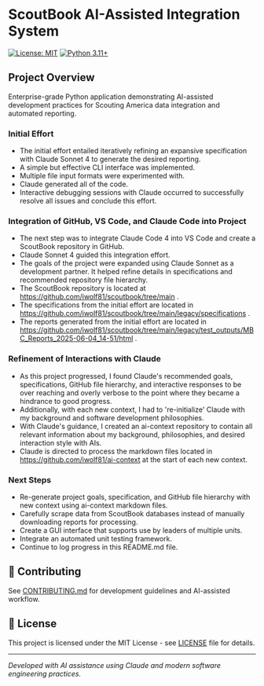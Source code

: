 # ScoutBook AI-Assisted Integration System

[![License: MIT](https://img.shields.io/badge/License-MIT-yellow.svg)](https://opensource.org/licenses/MIT)
[![Python 3.11+](https://img.shields.io/badge/python-3.11+-blue.svg)](https://www.python.org/downloads/)

## Project Overview

Enterprise-grade Python application demonstrating AI-assisted development practices for Scouting America data integration and automated reporting.

### Initial Effort
- The initial effort entailed iteratively refining an expansive specification with Claude Sonnet 4 to generate the desired reporting.
- A simple but effective CLI interface was implemented.
- Multiple file input formats were experimented with.
- Claude generated all of the code.
- Interactive debugging sessions with Claude occurred to successfully resolve all issues and conclude this effort.

### Integration of GitHub, VS Code, and Claude Code into Project
- The next step was to integrate Claude Code 4 into VS Code and create a ScoutBook repository in GitHub.
- Claude Sonnet 4 guided this integration effort.
- The goals of the project were expanded using Claude Sonnet as a development partner. It helped refine details in specifications and recommended repository file hierarchy.
- The ScoutBook repository is located at https://github.com/iwolf81/scoutbook/tree/main .
- The specifications from the initial effort are located in https://github.com/iwolf81/scoutbook/tree/main/legacy/specifications .
- The reports generated from the initial effort are located in https://github.com/iwolf81/scoutbook/tree/main/legacy/test_outputs/MBC_Reports_2025-06-04_14-51/html .

### Refinement of Interactions with Claude
- As this project progressed, I found Claude's recommended goals, specifications, GitHub file hierarchy, and interactive responses to be over reaching and overly verbose to the point where they became a hindrance to good progress.
- Additionally, with each new context, I had to 're-initialize' Claude with my background and software development philosophies.
- With Claude's guidance, I created an ai-context repository to contain all relevant information about my background, philosophies, and desired interaction style with AIs.
- Claude is directed to process the markdown files located in https://github.com/iwolf81/ai-context at the start of each new context.

### Next Steps
- Re-generate project goals, specification, and GitHub file hierarchy with new context using ai-context markdown files.
- Carefully scrape data from ScoutBook databases instead of manually downloading reports for processing.
- Create a GUI interface that supports use by leaders of multiple units.
- Integrate an automated unit testing framework.
- Continue to log progress in this README.md file.

## 🤝 Contributing

See [CONTRIBUTING.md](CONTRIBUTING.md) for development guidelines and AI-assisted workflow.

## 📄 License

This project is licensed under the MIT License - see [LICENSE](LICENSE) file for details.

---

*Developed with AI assistance using Claude and modern software engineering practices.*

